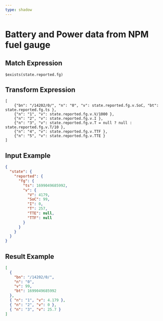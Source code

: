 ```yaml
---
type: shadow
---
```


# Battery and Power data from NPM fuel gauge

## Match Expression

```jsonata
$exists(state.reported.fg)
```

## Transform Expression

```jsonata
[
    {"bn": "/14202/0/", "n": "0", "v": state.reported.fg.v.SoC, "bt": state.reported.fg.ts },
    {"n": "1", "v": state.reported.fg.v.V/1000 },
    {"n": "2", "v": state.reported.fg.v.I },
    {"n": "3", "v": state.reported.fg.v.T = null ? null : state.reported.fg.v.T/10 },
    {"n": "4", "v": state.reported.fg.v.TTF },
    {"n": "5", "v": state.reported.fg.v.TTE }
]
```

## Input Example

```json
{
  "state": {
    "reported": {
      "fg": {
        "ts": 1699049685992,
        "v": {
          "V": 4179,
          "SoC": 99,
          "I": 0,
          "T": 257,
          "TTE": null,
          "TTF": null
        }
      }
    }
  }
}
```

## Result Example

```json
[
  {
    "bn": "/14202/0/",
    "n": "0",
    "v": 99,
    "bt": 1699049685992
  },
  { "n": "1", "v": 4.179 },
  { "n": "2", "v": 0 },
  { "n": "3", "v": 25.7 }
]
```
